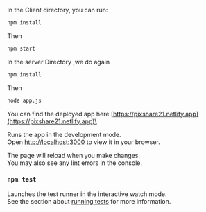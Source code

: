 




In the Client directory, you can run:
```bash
npm install
```
Then

```bash
npm start
```
In the server Directory ,we do again 
```bash
npm install
```
Then

```bash
node app.js
```
You can find the deployed app here [https://pixshare21.netlify.app](https://pixshare21.netlify.app)\

Runs the app in the development mode.\
Open [http://localhost:3000](http://localhost:3000) to view it in your browser.

The page will reload when you make changes.\
You may also see any lint errors in the console.

### `npm test`

Launches the test runner in the interactive watch mode.\
See the section about [running tests](https://facebook.github.io/create-react-app/docs/running-tests) for more information.

